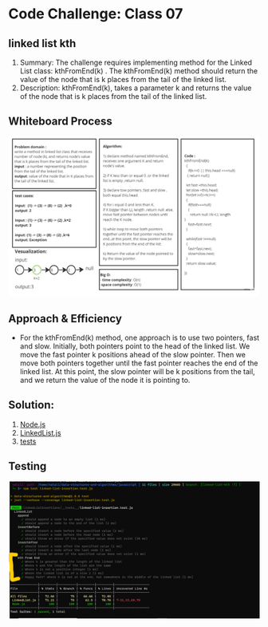 # Code Challenge: Class 07
## linked list kth
1.   Summary:
                The challenge requires implementing method for the Linked List class: kthFromEnd(k) . The kthFromEnd(k) method should return the value of the node that is k places from the tail of the linked list.
2. Description:
                kthFromEnd(k), takes a parameter k and returns the value of the node that is k places from the tail of the linked list.
## Whiteboard Process
![Page 1](./Untitled%20(1).jpg)
## Approach & Efficiency
- For the kthFromEnd(k) method, one approach is to use two pointers, fast and slow. Initially, both pointers point to the head of the linked list. We move the fast pointer k positions ahead of the slow pointer. Then we move both pointers together until the fast pointer reaches the end of the linked list. At this point, the slow pointer will be k positions from the tail, and we return the value of the node it is pointing to.
## Solution:
1. [Node.js](../linkedListInsertions/lib/Node.js)
2. [LinkedList.js](../linkedListInsertions/lib/LinkedList.js)
3. [tests](../linkedListInsertions/__tests__/linked-list-insertion.test.js)
## Testing
![Page 1](./tests.png)
